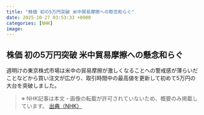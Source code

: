 ```yaml
---
title: "株価 初の5万円突破 米中貿易摩擦への懸念和らぐ"
date: 2025-10-27 03:53:33 +0900
categories: [NHK]
image: 
---
```

## 株価 初の5万円突破 米中貿易摩擦への懸念和らぐ

週明けの東京株式市場は米中の貿易摩擦が激しくなることへの警戒感が薄らいだことなどから買い注文が広がり、取引時間中の最高値を更新して初めて5万円の大台を突破しました。

> ※ NHK記事は本文・画像の転載が許可されていないため、概要のみ掲載しています。
[出典（NHK）](http://www3.nhk.or.jp/news/html/20251027/k10014960351000.html)

